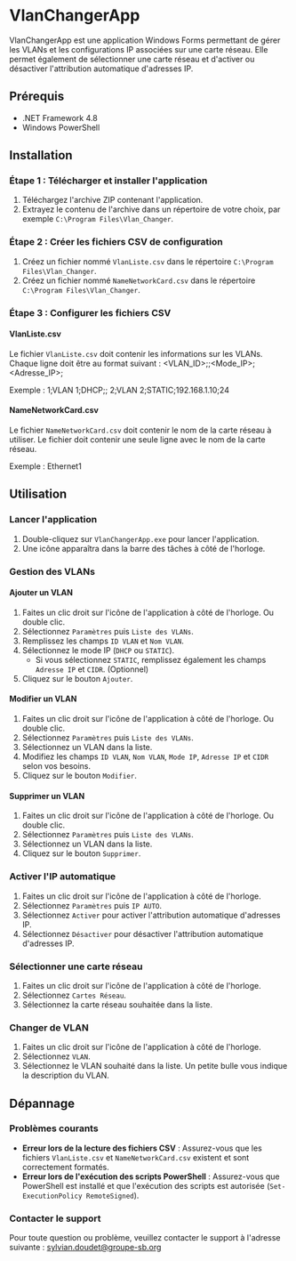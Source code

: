 # VlanChangerApp

VlanChangerApp est une application Windows Forms permettant de gérer les VLANs et les configurations IP associées sur une carte réseau. Elle permet également de sélectionner une carte réseau et d'activer ou désactiver l'attribution automatique d'adresses IP.

## Prérequis

- .NET Framework 4.8
- Windows PowerShell


## Installation

### Étape 1 : Télécharger et installer l'application

1. Téléchargez l'archive ZIP contenant l'application.
2. Extrayez le contenu de l'archive dans un répertoire de votre choix, par exemple `C:\Program Files\Vlan_Changer`.

### Étape 2 : Créer les fichiers CSV de configuration

1. Créez un fichier nommé `VlanListe.csv` dans le répertoire `C:\Program Files\Vlan_Changer`.
2. Créez un fichier nommé `NameNetworkCard.csv` dans le répertoire `C:\Program Files\Vlan_Changer`.

### Étape 3 : Configurer les fichiers CSV

#### VlanListe.csv

Le fichier `VlanListe.csv` doit contenir les informations sur les VLANs. Chaque ligne doit être au format suivant : <VLAN_ID>;<Description>;<Mode_IP>;<Adresse_IP>;<CIDR>

Exemple : 1;VLAN 1;DHCP;; 2;VLAN 2;STATIC;192.168.1.10;24

#### NameNetworkCard.csv

Le fichier `NameNetworkCard.csv` doit contenir le nom de la carte réseau à utiliser. Le fichier doit contenir une seule ligne avec le nom de la carte réseau.

Exemple : Ethernet1


## Utilisation

### Lancer l'application

1. Double-cliquez sur `VlanChangerApp.exe` pour lancer l'application.
2. Une icône apparaîtra dans la barre des tâches à côté de l'horloge.

### Gestion des VLANs

#### Ajouter un VLAN

1. Faites un clic droit sur l'icône de l'application à côté de l'horloge. Ou double clic.
2. Sélectionnez `Paramètres` puis `Liste des VLANs`.
3. Remplissez les champs `ID VLAN` et `Nom VLAN`.
4. Sélectionnez le mode IP (`DHCP` ou `STATIC`).
   - Si vous sélectionnez `STATIC`, remplissez également les champs `Adresse IP` et `CIDR`. (Optionnel)
5. Cliquez sur le bouton `Ajouter`.

#### Modifier un VLAN

1. Faites un clic droit sur l'icône de l'application à côté de l'horloge. Ou double clic.
2. Sélectionnez `Paramètres` puis `Liste des VLANs`.
3. Sélectionnez un VLAN dans la liste.
4. Modifiez les champs `ID VLAN`, `Nom VLAN`, `Mode IP`, `Adresse IP` et `CIDR` selon vos besoins.
5. Cliquez sur le bouton `Modifier`.

#### Supprimer un VLAN

1. Faites un clic droit sur l'icône de l'application à côté de l'horloge. Ou double clic.
2. Sélectionnez `Paramètres` puis `Liste des VLANs`.
3. Sélectionnez un VLAN dans la liste.
4. Cliquez sur le bouton `Supprimer`.

### Activer l'IP automatique

1. Faites un clic droit sur l'icône de l'application à côté de l'horloge.
2. Sélectionnez `Paramètres` puis `IP AUTO`.
3. Sélectionnez `Activer` pour activer l'attribution automatique d'adresses IP.
4. Sélectionnez `Désactiver` pour désactiver l'attribution automatique d'adresses IP.

### Sélectionner une carte réseau

1. Faites un clic droit sur l'icône de l'application à côté de l'horloge.
2. Sélectionnez `Cartes Réseau`.
3. Sélectionnez la carte réseau souhaitée dans la liste.

### Changer de VLAN

1. Faites un clic droit sur l'icône de l'application à côté de l'horloge.
2. Sélectionnez `VLAN`.
3. Sélectionnez le VLAN souhaité dans la liste. Un petite bulle vous indique la description du VLAN.


## Dépannage

### Problèmes courants

- **Erreur lors de la lecture des fichiers CSV** : Assurez-vous que les fichiers `VlanListe.csv` et `NameNetworkCard.csv` existent et sont correctement formatés.
- **Erreur lors de l'exécution des scripts PowerShell** : Assurez-vous que PowerShell est installé et que l'exécution des scripts est autorisée (`Set-ExecutionPolicy RemoteSigned`).

### Contacter le support

Pour toute question ou problème, veuillez contacter le support à l'adresse suivante : sylvian.doudet@groupe-sb.org
